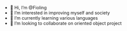 - 👋 Hi, I’m @Fioling
- 👀 I’m interested in improving myself and society
- 🌱 I’m currently learning various languages
- 💞️ I’m looking to collaborate on oriented object project

<!---
Fioling/Fioling is a ✨ special ✨ repository because its `README.md` (this file) appears on your GitHub profile.
You can click the Preview link to take a look at your changes.
--->
